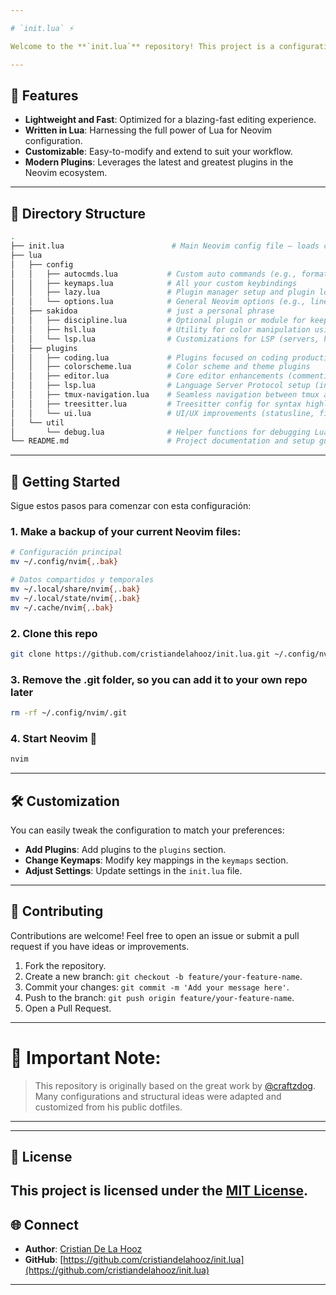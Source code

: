 ```yaml
---

# `init.lua` ⚡

Welcome to the **`init.lua`** repository! This project is a configuration file for Neovim, written in Lua, to supercharge your development experience. 🚀

---
```


## 🌟 Features

- **Lightweight and Fast**: Optimized for a blazing-fast editing experience.
- **Written in Lua**: Harnessing the full power of Lua for Neovim configuration.
- **Customizable**: Easy-to-modify and extend to suit your workflow.
- **Modern Plugins**: Leverages the latest and greatest plugins in the Neovim ecosystem.

---

## 📂 Directory Structure
``` bash
.
├── init.lua                        # Main Neovim config file – loads core setup and plugins
├── lua
│   ├── config
│   │   ├── autocmds.lua           # Custom auto commands (e.g., format on save, highlight yank)
│   │   ├── keymaps.lua            # All your custom keybindings
│   │   ├── lazy.lua               # Plugin manager setup and plugin loading logic
│   │   └── options.lua            # General Neovim options (e.g., line numbers, tabs, UI)
│   ├── sakidoa                    # just a personal phrase
│   │   ├── discipline.lua         # Optional plugin or module for keeping code discipline (e.g., WIP features)
│   │   ├── hsl.lua                # Utility for color manipulation using HSL values
│   │   └── lsp.lua                # Customizations for LSP (servers, handlers, etc.)
│   ├── plugins
│   │   ├── coding.lua             # Plugins focused on coding productivity (e.g., snippets, autocomplete)
│   │   ├── colorscheme.lua        # Color scheme and theme plugins
│   │   ├── editor.lua             # Core editor enhancements (commenting, indenting, etc.)
│   │   ├── lsp.lua                # Language Server Protocol setup (installers, configs)
│   │   ├── tmux-navigation.lua    # Seamless navigation between tmux and Neovim splits
│   │   ├── treesitter.lua         # Treesitter config for syntax highlighting and parsing
│   │   └── ui.lua                 # UI/UX improvements (statusline, filetree, notifications)
│   └── util
│       └── debug.lua              # Helper functions for debugging Lua/Nvim configurations
└── README.md                      # Project documentation and setup guide
```
---

## 🚀 Getting Started

Sigue estos pasos para comenzar con esta configuración:

### 1. Make a backup of your current Neovim files:

```bash
# Configuración principal
mv ~/.config/nvim{,.bak}

# Datos compartidos y temporales
mv ~/.local/share/nvim{,.bak}
mv ~/.local/state/nvim{,.bak}
mv ~/.cache/nvim{,.bak}
```

### 2. Clone this repo

```bash
git clone https://github.com/cristiandelahooz/init.lua.git ~/.config/nvim
```

### 3. Remove the .git folder, so you can add it to your own repo later

```bash
rm -rf ~/.config/nvim/.git
```

### 4. Start Neovim 🚀

```bash
nvim
```

---

## 🛠️ Customization

You can easily tweak the configuration to match your preferences:

- **Add Plugins**: Add plugins to the `plugins` section.
- **Change Keymaps**: Modify key mappings in the `keymaps` section.
- **Adjust Settings**: Update settings in the `init.lua` file.

---

## 🤝 Contributing

Contributions are welcome! Feel free to open an issue or submit a pull request if you have ideas or improvements.

1. Fork the repository.
2. Create a new branch: `git checkout -b feature/your-feature-name`.
3. Commit your changes: `git commit -m 'Add your message here'`.
4. Push to the branch: `git push origin feature/your-feature-name`.
5. Open a Pull Request.
---
# 📌 **Important Note:**  
> This repository is originally based on the great work by [@craftzdog](https://github.com/craftzdog/dotfiles-public).  
> Many configurations and structural ideas were adapted and customized from his public dotfiles.
---
---
## 📄 License

This project is licensed under the [MIT License](LICENSE).
---

## 🌐 Connect

- **Author**: [Cristian De La Hooz](https://github.com/cristiandelahooz)
- **GitHub**: [https://github.com/cristiandelahooz/init.lua](https://github.com/cristiandelahooz/init.lua)

---
